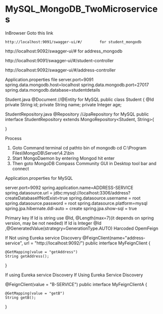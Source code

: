# MySQL_MongoDB_TwoMicroservices

InBrowser Goto this link

    http://localhost:9091/swagger-ui/#/        for student_mongodb
   
   http://localhost:9092/swagger-ui/#	for address_mongodb
    
   http://localhost:9091/swagger-ui/#/student-controller
   
   http://localhost:9092/swagger-ui/#/address-controller

Application.properties file
server.port=9091
spring.data.mongodb.host=localhost
spring.data.mongodb.port=27017
spring.data.mongodb.database=studentdetails

Student.java
@Document        //@Entity for MySQL
public class Student {
    @Id
    private String id;
    private String name;
    private Integer age;

StudentRepository.java
@Repository //JpaRepository for MySQL
public interface StudentRepository extends MongoRepository<Student, String>{

}

Process
1. Goto Command terminal cd pathto bin of mongodb 
cd C:\Program Files\MongoDB\Server\4.2\bin
2. Start MongoDaemon by entering 
Mongod   hit enter
3. Then goto MongoDB Compass Community  GUI in Desktop tool bar and connect

Application.properties for MySQL

server.port=9092
spring.application.name=ADDRESS-SERVICE
spring.datasource.url = jdbc:mysql://localhost:3306/address?createDatabaseIfNotExist=true
spring.datasource.username = root
spring.datasource.password = root
spring.datasource.platform=mysql
spring.jpa.hibernate.ddl-auto = create
spring.jpa.show-sql = true

Primary key
If Id is string  use @Id, @Length(max=7)(it depends on spring version, may be not needed)
If Id is Integer @Id ,@GeneratedValue(strategry=GenerationType.AUTO)
Harcoded OpemFeign

If Not using Eureka service Discovery
@FeignClient(name="address-service", url = "http://localhost:9092/")
public interface MyFeignClient {

    @GetMapping(value = "getAddress")
  	String getAddress();
}

If  using Eureka service Discovery
 If Using Eureka Service Discovery

@FeignClient(value = "B-SERVICE")
public interface MyFeignClientA {

    @GetMapping(value = "getB")
    String getB();
}
